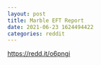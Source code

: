 ```yaml
--- 
layout: post 
title: Marble EFT Report 
date: 2021-06-23 1624494422 
categories: reddit 
--- 
```

https://redd.it/o6pngi